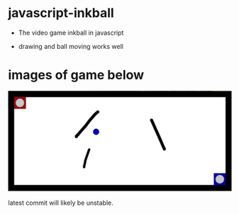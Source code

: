 # javascript-inkball

- The video game inkball in javascript

- drawing and ball moving works well

# images of game below

![](images/inkball.png)


latest commit will likely be unstable.


